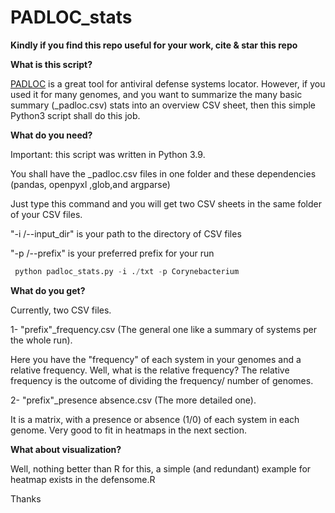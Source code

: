 # PADLOC_stats
**Kindly if you find this repo useful for your work, cite & star this repo**

**What is this script?**

[PADLOC](https://github.com/padlocbio/padloc) is a great tool for antiviral defense systems locator. However, if you used it for many genomes, and you want to summarize the many basic summary (_padloc.csv) stats into an overview CSV sheet, then this simple Python3 script shall do this job.


**What do you need?**

Important: this script was written in Python 3.9.

You shall have the _padloc.csv files in one folder and these dependencies (pandas, openpyxl ,glob,and argparse)

Just type this command and you will get two CSV sheets in the same folder of your CSV files.

"-i /--input_dir"  is your path to the directory of CSV files 

"-p /--prefix"  is your preferred prefix for your run

```python
 python padloc_stats.py -i ./txt -p Corynebacterium
```

**What do you get?**

Currently, two CSV files.

1- "prefix"_frequency.csv (The general one like a summary of systems per the whole run).

Here you have the "frequency" of each system in your genomes and a relative frequency. Well, what is the relative frequency? The relative frequency is the outcome of dividing the frequency/ number of genomes.


2- "prefix"_presence absence.csv  (The more detailed one).

It is a matrix, with a presence or absence (1/0) of each system in each genome. Very good to fit in heatmaps in the next section.

**What about visualization?**

Well, nothing better than R for this, a simple (and redundant) example for heatmap exists in the defensome.R


Thanks
